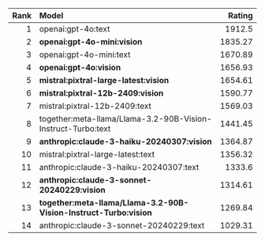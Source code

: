 | Rank | Model                                                              |  Rating |
| ---: | :----------------------------------------------------------------- | ------: |
|    1 | openai:gpt-4o:text                                                 |  1912.5 |
|    2 | **openai:gpt-4o-mini:vision**                                      | 1835.27 |
|    3 | openai:gpt-4o-mini:text                                            | 1670.89 |
|    4 | **openai:gpt-4o:vision**                                           | 1656.93 |
|    5 | **mistral:pixtral-large-latest:vision**                            | 1654.61 |
|    6 | **mistral:pixtral-12b-2409:vision**                                | 1590.77 |
|    7 | mistral:pixtral-12b-2409:text                                      | 1569.03 |
|    8 | together:meta-llama/Llama-3.2-90B-Vision-Instruct-Turbo:text       | 1441.45 |
|    9 | **anthropic:claude-3-haiku-20240307:vision**                       | 1364.87 |
|   10 | mistral:pixtral-large-latest:text                                  | 1356.32 |
|   11 | anthropic:claude-3-haiku-20240307:text                             |  1333.6 |
|   12 | **anthropic:claude-3-sonnet-20240229:vision**                      | 1314.61 |
|   13 | **together:meta-llama/Llama-3.2-90B-Vision-Instruct-Turbo:vision** | 1269.84 |
|   14 | anthropic:claude-3-sonnet-20240229:text                            | 1029.31 |
